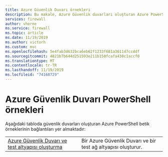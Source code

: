 ```yaml
---
title: Azure Güvenlik Duvarı örnekleri
description: Bu makale, Azure Güvenlik duvarları oluşturan Azure PowerShell betik örneklerinin bağlantılarını içerir.
services: firewall
author: vhorne
ms.service: firewall
ms.topic: article
ms.date: 11/19/2019
ms.author: victorh
ms.custom: mvc
ms.openlocfilehash: 5e4fab3d632bca6eb62f1233f681a3611d7ccddf
ms.sourcegitcommit: 4821b7b644d251593e211b150fcafa430c1accf0
ms.translationtype: MT
ms.contentlocale: tr-TR
ms.lasthandoff: 11/19/2019
ms.locfileid: "74168729"
---
```

# <a name="azure-firewall-powershell-samples"></a>Azure Güvenlik Duvarı PowerShell örnekleri

Aşağıdaki tabloda güvenlik duvarları oluşturan Azure PowerShell betik örneklerinin bağlantıları yer almaktadır:


| | |
|----|----|
|[Azure Güvenlik Duvarı ve test altyapısı oluşturma](scripts/sample-create-firewall-test.md)|Bir Azure Güvenlik Duvarı ve bir test ağ altyapısı oluşturur.|





